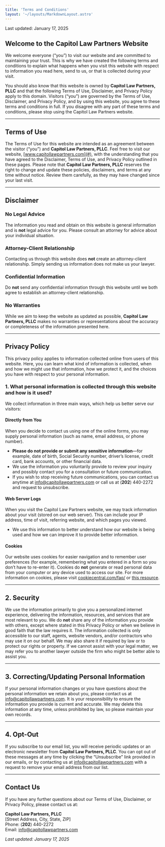```yaml
---
title: 'Terms and Conditions'
layout: '~/layouts/MarkdownLayout.astro'
---
```


Last updated: January 17, 2025

## Welcome to the Capitol Law Partners Website

We welcome everyone (“you”) to visit our website and are committed to maintaining your trust. This is why we have created the following terms and conditions to explain what happens when you visit this website with respect to information you read here, send to us, or that is collected during your visit.

You should also know that this website is owned by **Capitol Law Partners, PLLC** and that the following Terms of Use, Disclaimer, and Privacy Policy apply to this domain. Visitors (“you”) are governed by the Terms of Use, Disclaimer, and Privacy Policy, and by using this website, you agree to these terms and conditions in full. If you disagree with any part of these terms and conditions, please stop using the Capitol Law Partners website.

---

## Terms of Use

The Terms of Use for this website are intended as an agreement between the visitor (“you”) and **Capitol Law Partners, PLLC**. Feel free to visit our website, [www.capitollawpartners.com](#), with the understanding that you have agreed to the Disclaimer, Terms of Use, and Privacy Policy outlined in these pages. Please note that **Capitol Law Partners, PLLC** reserves the right to change and update these policies, disclaimers, and terms at any time without notice. Review them carefully, as they may have changed since your last visit.

---

## Disclaimer

### No Legal Advice

The information you read and obtain on this website is general information and is **not** legal advice for you. Please consult an attorney for advice about your individual situation.

### Attorney-Client Relationship

Contacting us through this website does **not** create an attorney-client relationship. Simply sending us information does not make us your lawyer.

### Confidential Information

Do **not** send any confidential information through this website until we both agree to establish an attorney-client relationship.

### No Warranties

While we aim to keep the website as updated as possible, **Capitol Law Partners, PLLC** makes no warranties or representations about the accuracy or completeness of the information presented here.

---

## Privacy Policy

This privacy policy applies to information collected online from users of this website. Here, you can learn what kind of information is collected, when and how we might use that information, how we protect it, and the choices you have with respect to your personal information.

### 1. What personal information is collected through this website and how is it used?

We collect information in three main ways, which help us better serve our visitors:

#### Directly from You

When you decide to contact us using one of the online forms, you may supply personal information (such as name, email address, or phone number).

- **Please do not provide or submit any sensitive information**—for example, date of birth, Social Security number, driver’s license, credit card, bank accounts, or other financial data.
- We use the information you voluntarily provide to review your inquiry and possibly contact you for a consultation or future communication.
- If you wish to stop receiving future communications, you can contact us anytime at [info@capitollawpartners.com](mailto:info@capitollawpartners.com) or call us at (**202**) 440-2272 and request to unsubscribe.

#### Web Server Logs

When you visit the Capitol Law Partners website, we may track information about your visit (stored on our web server). This can include your IP address, time of visit, referring website, and which pages you viewed.

- We use this information to better understand how our website is being used and how we can improve it to provide better information.

#### Cookies

Our website uses cookies for easier navigation and to remember user preferences (for example, remembering what you entered in a form so you don’t have to re-enter it). Cookies do **not** generate or read personal data from your computer or any device used to access our site. For more information on cookies, please visit [cookiecentral.com/faq/](https://cookiecentral.com/faq/) or [this resource](https://www.glideagency.com/blog/2018/04/10/all-you-need-to-know-about-the-google-analytics-cookie/).

---

## 2. Security

We use the information primarily to give you a personalized internet experience, delivering the information, resources, and services that are most relevant to you. We do **not** share any of the information you provide with others, except where stated in this Privacy Policy or when we believe in good faith that the law requires it. The information collected is only accessible to our staff, agents, website vendors, and/or contractors who may use it on our behalf. We may also share it if required by law or to protect our rights or property. If we cannot assist with your legal matter, we may refer you to another lawyer outside the firm who might be better able to assist you.

---

## 3. Correcting/Updating Personal Information

If your personal information changes or you have questions about the personal information we retain about you, please contact us at [info@capitollawpartners.com](mailto:info@capitollawpartners.com). It is your responsibility to ensure the information you provide is current and accurate. We may delete this information at any time, unless prohibited by law, so please maintain your own records.

---

## 4. Opt-Out

If you subscribe to our email list, you will receive periodic updates or an electronic newsletter from **Capitol Law Partners, PLLC**. You can opt out of these messages at any time by clicking the “Unsubscribe” link provided in our emails, or by contacting us at [info@capitollawpartners.com](mailto:info@capitollawpartners.com) with a request to remove your email address from our list.

---

## Contact Us

If you have any further questions about our Terms of Use, Disclaimer, or Privacy Policy, please contact us at:

**Capitol Law Partners, PLLC**  
[Street Address, City, State, ZIP]  
Phone: (**202**) 440-2272  
Email: [info@capitollawpartners.com](mailto:info@capitollawpartners.com)

_Last updated: January 17, 2025_
